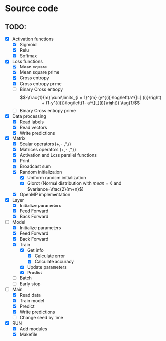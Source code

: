 # Source code

## TODO:

- [x] Activation functions
  - [x] Sigmoid
  - [x] Relu
  - [x] Softmax

- [x] Loss functions
  - [x] Mean square
  - [x] Mean square prime
  - [x] Cross entropy 
  - [x] Cross entropy prime
  - [ ] Binary Cross entropy  $$-\frac{1}{m} \sum\limits_{i = 1}^{m} (y^{(i)}\log\left(a^{[L]  (i)}\right) + (1-y^{(i)})\log\left(1- a^{[L](i)}\right)) \tag{1}$$
  - [ ] Binary Cross entropy prime 
  
- [x] Data processing
  - [x] Read labels
  - [x] Read vectors
  - [x] Write predictions
  
- [x] Matrix
  - [x] Scalar operators (+,- ,*,/)
  - [x] Matrices operators (+,- ,*,/)
  - [x] Activation and Loss parallel functions
  - [x] Print
  - [x] Broadcast sum
  - [x] Random initialization
    - [x] Uniform random initialization
    - [x] Glorot (Normal distribution with $mean=0$ and $variance=\frac{2}{m+n}$)
  - [x] OpenMP implementation
  
- [x] Layer
  - [x] Initialize parameters
  - [x] Feed Forward
  - [x] Back Forward
  
- [ ] Model
  - [x] Initialize parameters
  - [x] Feed Forward
  - [x] Back Forward
  - [x] Train
    - [x] Get info
      - [x] Calculate error
      - [x] Calculate accuracy
    - [x] Update parameters
    - [x] Predict
  
  - [ ] Batch
  - [ ] Early stop
  
- [ ] Main
  - [x] Read data
  - [x] Train model
  - [x] Predict
  - [x] Write predictions
  - [ ] Change seed by time
  
- [x] RUN
  - [x] Add modules
  - [x] Makefile
